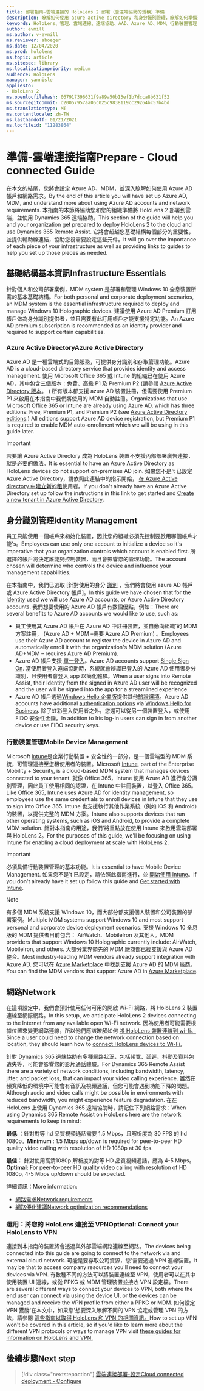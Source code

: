 ```yaml
---
title: 部署指南–雲端連接的 HoloLens 2 部署（含遠端協助的規模）準備
description: 瞭解如何使用 azure active directory 和身分識別管理，瞭解如何準備透過雲端連接的網路註冊 HoloLens 裝置。
keywords: HoloLens、管理、雲端連線、遠端協助、AAD、Azure AD、MDM、行動裝置管理
author: evmill
ms.author: v-evmill
ms.reviewer: aboeger
ms.date: 12/04/2020
ms.prod: hololens
ms.topic: article
ms.sitesec: library
ms.localizationpriority: medium
audience: HoloLens
manager: yannisle
appliesto:
- HoloLens 2
ms.openlocfilehash: 067917396631f9a89a50b13ef1b7dcca8b631f52
ms.sourcegitcommit: d20057957aa05c025c9838119cc29264bc57b4bd
ms.translationtype: MT
ms.contentlocale: zh-TW
ms.lasthandoff: 01/21/2021
ms.locfileid: "11283864"
---
```

# <span data-ttu-id="21b62-104">準備-雲端連接指南</span><span class="sxs-lookup"><span data-stu-id="21b62-104">Prepare - Cloud connected Guide</span></span>

<span data-ttu-id="21b62-105">在本文的結尾，您將會設定 Azure AD、MDM，並深入瞭解如何使用 Azure AD 帳戶和網路需求。</span><span class="sxs-lookup"><span data-stu-id="21b62-105">By the end of this article you will have set up Azure AD, MDM, and understand more about using Azure AD accounts and network requirements.</span></span> <span data-ttu-id="21b62-106">本指南的本節將協助您和您的組織準備將 HoloLens 2 部署到雲端，並使用 Dynamics 365 遠端協助。</span><span class="sxs-lookup"><span data-stu-id="21b62-106">This section of the guide will help you and your organization get prepared to deploy HoloLens 2 to the cloud and use Dynamics 365 Remote Assist.</span></span> <span data-ttu-id="21b62-107">它將會超越您基礎結構每個部分的重要性，並提供輔助線連結，協助您視需要設定這些元件。</span><span class="sxs-lookup"><span data-stu-id="21b62-107">It will go over the importance of each piece of your infrastructure as well as providing links to guides to help you set up those pieces as needed.</span></span>

## <span data-ttu-id="21b62-108">基礎結構基本資訊</span><span class="sxs-lookup"><span data-stu-id="21b62-108">Infrastructure Essentials</span></span>

<span data-ttu-id="21b62-109">針對個人和公司部署案例，MDM system 是部署和管理 Windows 10 全息裝置所需的基本基礎結構。</span><span class="sxs-lookup"><span data-stu-id="21b62-109">For both personal and corporate deployment scenarios, an MDM system is the essential infrastructure required to deploy and manage Windows 10 Holographic devices.</span></span> <span data-ttu-id="21b62-110">建議使用 Azure AD Premium 訂用帳戶做為身分識別提供者，並且需要有此訂用帳戶才能支援特定功能。</span><span class="sxs-lookup"><span data-stu-id="21b62-110">An Azure AD premium subscription is recommended as an identity provider and required to support certain capabilities.</span></span>

### <span data-ttu-id="21b62-111">Azure Active Directory</span><span class="sxs-lookup"><span data-stu-id="21b62-111">Azure Active Directory</span></span>

<span data-ttu-id="21b62-112">Azure AD 是一種雲端式的目錄服務，可提供身分識別和存取管理功能。</span><span class="sxs-lookup"><span data-stu-id="21b62-112">Azure AD is a cloud-based directory service that provides identity and access management.</span></span> <span data-ttu-id="21b62-113">使用 Microsoft Office 365 或 Intune 的組織已在使用 Azure AD，其中包含三個版本：免費、高級 P1 及 Premium P2 (請參閱 [Azure Active Directory 版本](https://azure.microsoft.com/documentation/articles/active-directory-editions)。 ) 所有版本都支援 azure AD 裝置註冊，但需要使用 Premium P1 來啟用在本指南中我們將使用的 MDM 自動註冊。</span><span class="sxs-lookup"><span data-stu-id="21b62-113">Organizations that use Microsoft Office 365 or Intune are already using Azure AD, which has three editions: Free, Premium P1, and Premium P2 (see [Azure Active Directory editions](https://azure.microsoft.com/documentation/articles/active-directory-editions).) All editions support Azure AD device registration, but Premium P1 is required to enable MDM auto-enrollment which we will be using in this guide later.</span></span>

> [!IMPORTANT]
> <span data-ttu-id="21b62-114">若要讓 Azure Active Directory 成為 HoloLens 裝置不支援內部部署廣告連接，就是必要的做法。</span><span class="sxs-lookup"><span data-stu-id="21b62-114">It is essential to have an Azure Active Directory as HoloLens devices do not support on-premises AD join.</span></span> <span data-ttu-id="21b62-115">如果您不是&#39;t 已設定 Azure Active Directory，請依照此連結中的指示開始， [在 Azure Active directory 中建立新的租](https://docs.microsoft.com/azure/active-directory/fundamentals/active-directory-access-create-new-tenant)使用者。</span><span class="sxs-lookup"><span data-stu-id="21b62-115">If you don&#39;t already have an Azure Active Directory set up follow the instructions in this link to get started and [Create a new tenant in Azure Active Directory](https://docs.microsoft.com/azure/active-directory/fundamentals/active-directory-access-create-new-tenant).</span></span>

## <span data-ttu-id="21b62-116">身分識別管理</span><span class="sxs-lookup"><span data-stu-id="21b62-116">Identity Management</span></span>

<span data-ttu-id="21b62-117">員工只能使用一個帳戶來初始化裝置，因此您的組織必須先控制要啟用哪個帳戶才能&#39;s。</span><span class="sxs-lookup"><span data-stu-id="21b62-117">Employees can use only one account to initialize a device so it&#39;s imperative that your organization controls which account is enabled first.</span></span> <span data-ttu-id="21b62-118">所選擇的帳戶將決定誰能夠控制裝置，而且會影響您的管理功能。</span><span class="sxs-lookup"><span data-stu-id="21b62-118">The account chosen will determine who controls the device and influence your management capabilities.</span></span>

<span data-ttu-id="21b62-119">在本指南中，我們已選取 [針對使用的身分 [識別](https://docs.microsoft.com/hololens/hololens-identity) ，我們將會使用 azure AD 帳戶或 Azure Active Directory 帳戶]。</span><span class="sxs-lookup"><span data-stu-id="21b62-119">In this guide we have chosen that for the [Identity](https://docs.microsoft.com/hololens/hololens-identity) used we will use Azure AD accounts, or Azure Active Directory accounts.</span></span> <span data-ttu-id="21b62-120">我們想要使用的 Azure AD 帳戶有數個優點，例如：</span><span class="sxs-lookup"><span data-stu-id="21b62-120">There are several benefits to Azure AD accounts we would like to use, such as:</span></span>

- <span data-ttu-id="21b62-121">員工使用其 Azure AD 帳戶在 Azure AD 中註冊裝置，並自動向組織&#39;的 MDM 方案註冊， (Azure AD + MDM –需要 Azure AD Premium) 。</span><span class="sxs-lookup"><span data-stu-id="21b62-121">Employees use their Azure AD account to register the device in Azure AD and automatically enroll it with the organization&#39;s MDM solution (Azure AD+MDM – requires Azure AD Premium).</span></span>
- <span data-ttu-id="21b62-122">Azure AD 帳戶支援 [單一登入](https://docs.microsoft.com/azure/active-directory/manage-apps/what-is-single-sign-on)。</span><span class="sxs-lookup"><span data-stu-id="21b62-122">Azure AD accounts support [Single Sign On](https://docs.microsoft.com/azure/active-directory/manage-apps/what-is-single-sign-on).</span></span> <span data-ttu-id="21b62-123">當使用者登入遠端協助時，系統就會辨識已登入的 Azure AD 使用者身分識別，且使用者會登入 app 以簡化體驗。</span><span class="sxs-lookup"><span data-stu-id="21b62-123">When a user signs into Remote Assist, their Identity from the signed in Azure AD user will be recognized and the user will be signed into the app for a streamlined experience.</span></span>
- <span data-ttu-id="21b62-124">Azure AD 帳戶透過[Windows Hello 企業版](https://docs.microsoft.com/windows/security/identity-protection/hello-for-business/hello-identity-verification)提供其他[驗證選項](https://docs.microsoft.com/hololens/hololens-identity)。</span><span class="sxs-lookup"><span data-stu-id="21b62-124">Azure AD accounts have additional [authentication options](https://docs.microsoft.com/hololens/hololens-identity) via [Windows Hello for Business](https://docs.microsoft.com/windows/security/identity-protection/hello-for-business/hello-identity-verification).</span></span> <span data-ttu-id="21b62-125">除了虹彩登入使用者之外，您還可以從另一個裝置登入，或使用 FIDO 安全性金鑰。</span><span class="sxs-lookup"><span data-stu-id="21b62-125">In addition to Iris log-in users can sign in from another device or use FIDO security keys.</span></span>

### <span data-ttu-id="21b62-126">行動裝置管理</span><span class="sxs-lookup"><span data-stu-id="21b62-126">Mobile Device Management</span></span>

<span data-ttu-id="21b62-127">Microsoft [Intune](https://docs.microsoft.com/mem/intune/fundamentals/what-is-intune)是企業行動裝置 + 安全性的一部分，是一個雲端型的 MDM 系統，可管理連接至您租使用者的裝置。</span><span class="sxs-lookup"><span data-stu-id="21b62-127">Microsoft [Intune](https://docs.microsoft.com/mem/intune/fundamentals/what-is-intune), part of the Enterprise Mobility + Security, is a cloud-based MDM system that manages devices connected to your tenant.</span></span> <span data-ttu-id="21b62-128">就像 Office 365，Intune 使用 Azure AD 進行身分識別管理，因此員工使用相同的認證，在 Intune 中註冊裝置，以登入 Office 365。</span><span class="sxs-lookup"><span data-stu-id="21b62-128">Like Office 365, Intune uses Azure AD for identity management, so employees use the same credentials to enroll devices in Intune that they use to sign into Office 365.</span></span> <span data-ttu-id="21b62-129">Intune 也支援執行其他作業系統（例如 iOS 和 Android）的裝置，以提供完整的 MDM 方案。</span><span class="sxs-lookup"><span data-stu-id="21b62-129">Intune also supports devices that run other operating systems, such as iOS and Android, to provide a complete MDM solution.</span></span> <span data-ttu-id="21b62-130">針對本指南的用途，我們&#39;將重點放在使用 Intune 來啟用雲端部署與 HoloLens 2。</span><span class="sxs-lookup"><span data-stu-id="21b62-130">For the purposes of this guide, we&#39;ll be focusing on using Intune for enabling a cloud deployment at scale with HoloLens 2.</span></span>

> [!IMPORTANT]
> <span data-ttu-id="21b62-131">必須具備行動裝置管理的基本功能。</span><span class="sxs-lookup"><span data-stu-id="21b62-131">It is essential to have Mobile Device Management.</span></span> <span data-ttu-id="21b62-132">如果您不是&#39;t 已設定，請依照此指南進行，並 [開始使用 Intune](https://docs.microsoft.com/mem/intune/fundamentals/free-trial-sign-up)。</span><span class="sxs-lookup"><span data-stu-id="21b62-132">If you don&#39;t already have it set up follow this guide and [Get started with Intune](https://docs.microsoft.com/mem/intune/fundamentals/free-trial-sign-up).</span></span>

> [!NOTE]
> <span data-ttu-id="21b62-133">有多個 MDM 系統支援 Windows 10，而大部分都支援個人裝置和公司裝置的部署案例。</span><span class="sxs-lookup"><span data-stu-id="21b62-133">Multiple MDM systems support Windows 10 and most support personal and corporate device deployment scenarios.</span></span> <span data-ttu-id="21b62-134">支援 Windows 10 全息版的 MDM 提供者目前包含： AirWatch、MobileIron 及其他人。</span><span class="sxs-lookup"><span data-stu-id="21b62-134">MDM providers that support Windows 10 Holographic currently include: AirWatch, MobileIron, and others.</span></span> <span data-ttu-id="21b62-135">大部分業界領先的 MDM 廠商都已經支援與 Azure AD 整合。</span><span class="sxs-lookup"><span data-stu-id="21b62-135">Most industry-leading MDM vendors already support integration with Azure AD.</span></span> <span data-ttu-id="21b62-136">您可以在 [Azure Marketplace](https://azure.microsoft.com/marketplace/) 中找到支援 Azure AD 的 MDM 廠商。</span><span class="sxs-lookup"><span data-stu-id="21b62-136">You can find the MDM vendors that support Azure AD in [Azure Marketplace](https://azure.microsoft.com/marketplace/).</span></span>

## <span data-ttu-id="21b62-137">網路</span><span class="sxs-lookup"><span data-stu-id="21b62-137">Network</span></span>

<span data-ttu-id="21b62-138">在這項設定中，我們會預計使用任何可用的開啟 Wi-Fi 網路，將 HoloLens 2 裝置連線至網際網路。</span><span class="sxs-lookup"><span data-stu-id="21b62-138">In this setup, we anticipate HoloLens 2 devices connecting to the Internet from any available open Wi-Fi network.</span></span> <span data-ttu-id="21b62-139">因為使用者可能需要根據位置來變更網路連線，所以他們應該瞭解如何 [將 HoloLens 裝置連線到 wi-fi。](https://docs.microsoft.com/hololens/hololens-network)</span><span class="sxs-lookup"><span data-stu-id="21b62-139">Since a user could need to change the network connection based on location, they should learn how to [connect HoloLens devices to Wi-Fi.](https://docs.microsoft.com/hololens/hololens-network)</span></span>

<span data-ttu-id="21b62-140">針對 Dynamics 365 遠端協助有多種網路狀況，包括頻寬、延遲、抖動及資料包遺失等，可能會影響您的影片通話體驗。</span><span class="sxs-lookup"><span data-stu-id="21b62-140">For Dynamics 365 Remote Assist there are a variety of network conditions, including bandwidth, latency, jitter, and packet loss, that can impact your video calling experience.</span></span> <span data-ttu-id="21b62-141">雖然在頻寬降低的環境中可能會有音訊及視頻通話，但您可能會遇到功能下降的問題。</span><span class="sxs-lookup"><span data-stu-id="21b62-141">Although audio and video calls might be possible in environments with reduced bandwidth, you might experience feature degradation.</span></span> <span data-ttu-id="21b62-142">在在 HoloLens 上使用 Dynamics 365 遠端協助時，請記住下列網路需求：</span><span class="sxs-lookup"><span data-stu-id="21b62-142">When using Dynamics 365 Remote Assist on HoloLens here are the network requirements to keep in mind:</span></span>

<span data-ttu-id="21b62-143">**最低** ：針對對等 hd 品質視頻通話需要 1.5 Mbps，且解析度為 30 FPS 的 hd 1080p。</span><span class="sxs-lookup"><span data-stu-id="21b62-143">**Minimum** : 1.5 Mbps up/down is required for peer-to-peer HD quality video calling with resolution of HD 1080p at 30 fps.</span></span>

<span data-ttu-id="21b62-144">**最佳：** 針對使用高清1080p 解析度的對等 HD 品質視頻通話，應為 4-5 Mbps。</span><span class="sxs-lookup"><span data-stu-id="21b62-144">**Optimal:** For peer-to-peer HD quality video calling with resolution of HD 1080p, 4-5 Mbps up/down should be expected.</span></span>

<span data-ttu-id="21b62-145">詳細資訊：</span><span class="sxs-lookup"><span data-stu-id="21b62-145">More information:</span></span>

- [<span data-ttu-id="21b62-146">網路需求</span><span class="sxs-lookup"><span data-stu-id="21b62-146">Network requirements</span></span>](https://docs.microsoft.com/dynamics365/mixed-reality/remote-assist/requirements#network-requirements)
- [<span data-ttu-id="21b62-147">網路優化建議</span><span class="sxs-lookup"><span data-stu-id="21b62-147">Network optimization recommendations</span></span>](https://docs.microsoft.com/dynamics365/mixed-reality/remote-assist/requirements#dynamics-365-remote-assist-hololens)

### <span data-ttu-id="21b62-148">選用：將您的 HoloLens 連接至 VPN</span><span class="sxs-lookup"><span data-stu-id="21b62-148">Optional: Connect your HoloLens to VPN</span></span>

<span data-ttu-id="21b62-149">連接到本指南的裝置將會透過與外部雲端網路連線至網路。</span><span class="sxs-lookup"><span data-stu-id="21b62-149">The devices being connected into this guide are going to connect to the network via and external cloud network.</span></span> <span data-ttu-id="21b62-150">可能是要存取公司資源，您&#39;需要透過 VPN 連線裝置。</span><span class="sxs-lookup"><span data-stu-id="21b62-150">It may be that to access company resources you&#39;ll need to connect your devices via VPN.</span></span> <span data-ttu-id="21b62-151">有數種不同的方法可以將裝置連線至 VPN，使用者可以在其中使用裝置 UI 連線，或從 PPKG 或 MDM 管理裝置並接收 VPN 設定檔。</span><span class="sxs-lookup"><span data-stu-id="21b62-151">There are several different ways to connect your devices to VPN, both where the end user can connect via using the device UI, or the devices can be managed and receive the VPN profile from either a PPKG or MDM.</span></span> <span data-ttu-id="21b62-152">如何設定 VPN 獲勝&#39;在本文中，如果您&#39;想要深入瞭解不同的 VPN 協定或管理 VPN 的方法，請參閱 [這些指南以取得 HoloLens 和 VPN 的相關資訊。](https://docs.microsoft.com/hololens/hololens-network#vpn)</span><span class="sxs-lookup"><span data-stu-id="21b62-152">How to set up VPN won&#39;t be covered in this article, so if you&#39;d like to learn more about the different VPN protocols or ways to manage VPN visit [these guides for information on HoloLens and VPN.](https://docs.microsoft.com/hololens/hololens-network#vpn)</span></span>

## <span data-ttu-id="21b62-153">後續步驟</span><span class="sxs-lookup"><span data-stu-id="21b62-153">Next step</span></span>

> [!div class="nextstepaction"]
> [<span data-ttu-id="21b62-154">雲端連接部署-設定</span><span class="sxs-lookup"><span data-stu-id="21b62-154">Cloud connected deployment - Configure</span></span>](hololens2-cloud-connected-configure.md)
